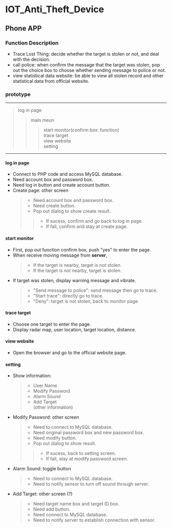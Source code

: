 # IOT_Anti_Theft_Device


## Phone APP

### Function Description
+ Trace Lost Thing: decide whether the target is stolen or not, and deal with the decision.
+ call police: when confirm the message that the target was stolen, pop out the choice box to choose whether sending message to police or not.
+ view statistical data website: be able to view all stolen record and other statistical data from official website.

### prototype
-----------------------------
> log in page
>> main meun
>>> start monitor(confirm box: function)  
>>> trace target  
>>> view website  
>>> setting  
-----------------------------

#### log in page
+ Connect to PHP code and access MySQL database.
+ Need account box and password box.
+ Need log in button and create account button.
+ Create page: other screen
	> + Need account box and password box.  
	> + Need create button.  
	> + Pop out dialog to show create result.  
	>> + If sucess, confirm and go back to log in page.   
	>> + If fail, confirm and stay at create page.  

#### start monitor
+ First, pop out function confirm box, push "yes" to enter the page.
+ When receive moving message from **server**,
	> + If the target is nearby, target is not stolen.  
	> + If the target is not nearby, target is stolen.  
+ If target was stolen, display warning message and vibrate.
	> + "Send message to police": send message then go to trace.  
	> + "Start trace": directly go to trace.  
	> + "Deny": target is not stolen, back to monitor page.  

#### trace target
+ Choose one target to enter the page.
+ Display radar map, user location, target location, distance.

#### view website
+ Open the browser and go to the official website page.

#### setting
+ Show information:
	> + User Name   
	> + Modify Password   
	> + Alarm Sound   
	> + Add Target   
	> (other information)   
+ Modify Password: other screen
	> + Need to connect to MySQL database.     
	> + Need original password box and new password box.   
	> + Need modify button.   
	> + Pop out dialog to show result.    
	>> + If sucess, back to setting screen.    
	>> + If fail, stay at modify password screen.   
+ Alarm Sound: toggle button
	> + Need to connect to MySQL database.    
	> + Need to notify sensor to turn off sound through server.   
+ Add Target: other screen (?)
	> + Need target name box and target ID box.   
	> + Need add button.   
	> + Need connect to MySQL database.   
	> + Need to notify server to establish connection with sensor.   